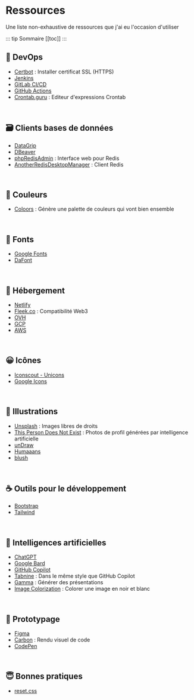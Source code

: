 # Ressources

Une liste non-exhaustive de ressources que j'ai eu l'occasion d'utiliser

::: tip Sommaire
[[toc]]
:::


## 👷 DevOps
* [Certbot](https://certbot.eff.org/instructions) : Installer certificat SSL (HTTPS)
* [Jenkins](https://www.jenkins.io/)
* [GitLab CI/CD ](https://docs.gitlab.com/ee/ci/)
* [GitHub Actions](https://docs.github.com/en/actions)
* [Crontab.guru](https://crontab.guru/) : Editeur d'expressions Crontab

<br>

## 🗃️ Clients bases de données
* [DataGrip](https://www.jetbrains.com/fr-fr/datagrip/)
* [DBeaver](https://dbeaver.io/)
* [phpRedisAdmin](https://github.com/erikdubbelboer/phpRedisAdmin) : Interface web pour Redis
* [AnotherRedisDesktopManager](https://github.com/qishibo/AnotherRedisDesktopManager) : Client Redis

<br>

## 🎨 Couleurs
* [Coloors](https://coolors.co/generate) : Génère une palette de couleurs qui vont bien ensemble

<br>

## 📌 Fonts
* [Google Fonts](https://fonts.google.com/)
* [DaFont](https://www.dafont.com/fr/)

<br>

## 🚀 Hébergement
* [Netlify](https://www.netlify.com/)
* [Fleek.co](https://www.fleek.co/) : Compatibilité Web3
* [OVH](https://www.ovh.com/)
* [GCP](https://console.cloud.google.com?hl=fr)
* [AWS](https://aws.amazon.com/fr/)

<br>

## 😀 Icônes
* [Iconscout - Unicons](https://iconscout.com/unicons)
* [Google Icons](https://fonts.google.com/icons)

<br>

## 📸 Illustrations
* [Unsplash](https://unsplash.com/) : Images libres de droits
* [This Person Does Not Exist](https://thispersondoesnotexist.com/) : Photos de profil générées par intelligence artificielle
* [unDraw](https://undraw.co/)
* [Humaaans](https://www.humaaans.com/)
* [blush](https://blush.design/fr)

<br>

## ☕ Outils pour le développement
* [Bootstrap](https://getbootstrap.com/)
* [Tailwind](https://tailwindcss.com/)

<br>

## 🤖 Intelligences artificielles
* [ChatGPT](https://chat.openai.com)
* [Google Bard](https://bard.google.com)
* [GitHub Copilot](https://github.com/features/copilot)
* [Tabnine](https://www.tabnine.com/) : Dans le même style que GitHub Copilot
* [Gamma](https://gamma.app/) : Générer des présentations
* [Image Colorization](https://deepai.org/machine-learning-model/colorizer) : Colorer une image en noir et blanc

<br>

## 💄 Prototypage
* [Figma](https://www.figma.com/)
* [Carbon](https://carbon.now.sh/) : Rendu visuel de code
* [CodePen](https://codepen.io/)

<br>

## 😇 Bonnes pratiques
* [reset.css](https://meyerweb.com/eric/tools/css/reset/)